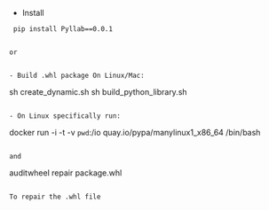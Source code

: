 - Install
```
 pip install Pyllab==0.0.1


or


- Build .whl package On Linux/Mac:
```
sh create_dynamic.sh
sh build_python_library.sh
```

- On Linux specifically run:

```
docker run -i -t -v `pwd`:/io quay.io/pypa/manylinux1_x86_64 /bin/bash
```

and

```
auditwheel repair package.whl
```

To repair the .whl file
